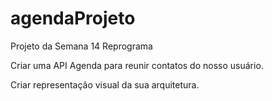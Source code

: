 # agendaProjeto
Projeto da Semana 14 Reprograma


Criar uma API Agenda para reunir contatos do nosso usuário.

Criar representação visual da sua arquitetura.

